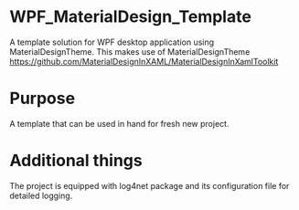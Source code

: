 # WPF_MaterialDesign_Template
A template solution for WPF desktop application using MaterialDesignTheme.
This makes use of MaterialDesignTheme https://github.com/MaterialDesignInXAML/MaterialDesignInXamlToolkit

# Purpose
A template that can be used in hand for fresh new project.

# Additional things
The project is equipped with log4net package and its configuration file for detailed logging.
